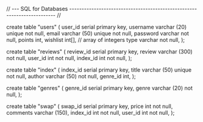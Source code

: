 // --- SQL for Databases ------------------------------------------------------------------------ // 

create table "users" (
user_id serial primary key,
username varchar (20) unique not null,
email varchar (50) unique not null,
password varchar not null,
points int,
wishlist int[], // array of integers
type varchar not null,
);

create table "reviews" (
review_id serial primary key,
review varchar (300) not null,
user_id int not null,
index_id int not null,
);

create table "index" (
index_id serial primary key,
title varchar (50) unique not null,
author varchar (50) not null,
genre_id int,
);

create table "genres" (
genre_id serial primary key,
genre varchar (20) not null,
);

create table "swap" (
swap_id serial primary key,
price int not null,
comments varchar (150),
index_id int not null,
user_id int not null,
);